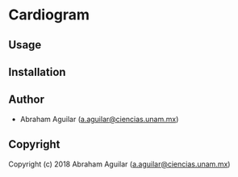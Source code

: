 # Cardiogram

## Usage

## Installation

## Author

* Abraham Aguilar (a.aguilar@ciencias.unam.mx)

## Copyright

Copyright (c) 2018 Abraham Aguilar (a.aguilar@ciencias.unam.mx)
